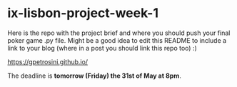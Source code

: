 # ix-lisbon-project-week-1

Here is the repo with the project brief and where you should push your final poker game .py file. Might be a good idea to edit this README to include a link to your blog (where in a post you should link this repo too) :) 

https://gpetrosini.github.io/

The deadline is **tomorrow (Friday) the 31st of May at 8pm**.
